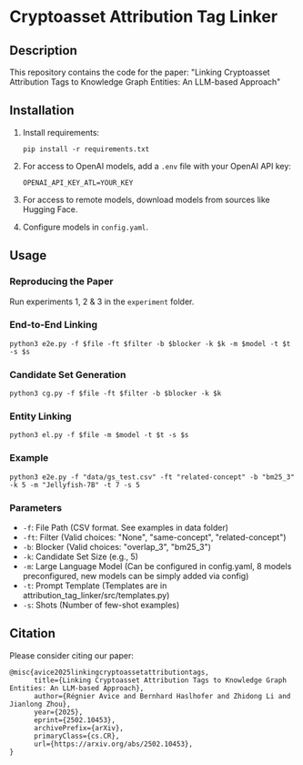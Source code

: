 # Cryptoasset Attribution Tag Linker

## Description

This repository contains the code for the paper: "Linking Cryptoasset Attribution Tags to Knowledge Graph Entities: An LLM-based Approach"

## Installation

1. Install requirements:
   ```
   pip install -r requirements.txt
   ```

2. For access to OpenAI models, add a `.env` file with your OpenAI API key:
   ```
   OPENAI_API_KEY_ATL=YOUR_KEY
   ```

3. For access to remote models, download models from sources like Hugging Face.

4. Configure models in `config.yaml`.

## Usage

### Reproducing the Paper

Run experiments 1, 2 & 3 in the `experiment` folder.

### End-to-End Linking

```
python3 e2e.py -f $file -ft $filter -b $blocker -k $k -m $model -t $t -s $s
```

### Candidate Set Generation

```
python3 cg.py -f $file -ft $filter -b $blocker -k $k
```

### Entity Linking

```
python3 el.py -f $file -m $model -t $t -s $s
```

### Example

```
python3 e2e.py -f "data/gs_test.csv" -ft "related-concept" -b "bm25_3" -k 5 -m "Jellyfish-7B" -t 7 -s 5
```

### Parameters

- `-f`: File Path (CSV format. See examples in data folder)
- `-ft`: Filter (Valid choices: "None", "same-concept", "related-concept")
- `-b`: Blocker (Valid choices: "overlap_3", "bm25_3")
- `-k`: Candidate Set Size (e.g., 5)
- `-m`: Large Language Model (Can be configured in config.yaml, 8 models preconfigured, new models can be simply added via config)
- `-t`: Prompt Template (Templates are in attribution_tag_linker/src/templates.py)
- `-s`: Shots (Number of few-shot examples)

## Citation

Please consider citing our paper:

```
@misc{avice2025linkingcryptoassetattributiontags,
      title={Linking Cryptoasset Attribution Tags to Knowledge Graph Entities: An LLM-based Approach}, 
      author={Régnier Avice and Bernhard Haslhofer and Zhidong Li and Jianlong Zhou},
      year={2025},
      eprint={2502.10453},
      archivePrefix={arXiv},
      primaryClass={cs.CR},
      url={https://arxiv.org/abs/2502.10453}, 
}
```
